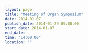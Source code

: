 ```yaml
---
layout: page
title: "Meeting of Organ Symposium"
date: 2014-01-07
publish_date: 2014-01-29 09:00:00
start_date: 2014-01-07
end_date: 
time: "14:00:00"
location: ""
---
```


